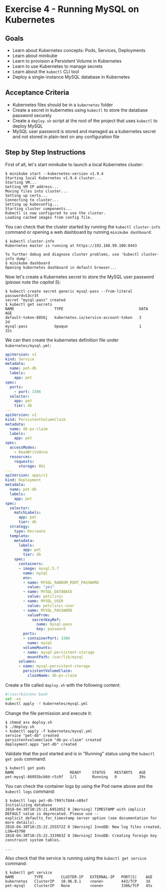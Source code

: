 # Exercise 4 - Running MySQL on Kubernetes

## Goals

* Learn about Kubernetes concepts: Pods, Services, Deployments
* Learn about minikube
* Learn to provision a Persistent Volume in Kubernetes
* Learn to use Kubernetes to manage secrets
* Learn about the `kubectl` CLI tool
* Deploy a single-instance MySQL database in Kubernetes

## Acceptance Criteria

* Kubernetes files should be in a `kubernetes` folder
* Create a secret in kubernetes using `kubectl` to store the database password
securely
* Create a `deploy.sh` script at the root of the project that uses `kubectl` to
deploy MySQL
* MySQL user password is stored and managed as a kubernetes secret and not stored
in plain-text on any configuration file

## Step by Step Instructions

First of all, let's start minikube to launch a local Kubernetes cluster:

```shell
$ minikube start --kubernetes-version v1.9.4
Starting local Kubernetes v1.9.4 cluster...
Starting VM...
Getting VM IP address...
Moving files into cluster...
Setting up certs...
Connecting to cluster...
Setting up kubeconfig...
Starting cluster components...
Kubectl is now configured to use the cluster.
Loading cached images from config file.
```

You can check that the cluster started by running the `kubectl cluster-info` command
or opening a web dashboard by running `minikube dashboard`:

```shell
$ kubectl cluster-info
Kubernetes master is running at https://192.168.99.100:8443

To further debug and diagnose cluster problems, use 'kubectl cluster-info dump'.
$ minikube dashboard
Opening kubernetes dashboard in default browser...
```

Now let's create a Kubernetes secret to store the MySQL user password (*please
note the capital S*):

```shell
$ kubectl create secret generic mysql-pass --from-literal password=S3cr3t
secret "mysql-pass" created
$ kubectl get secrets
NAME                  TYPE                                  DATA      AGE
default-token-8856j   kubernetes.io/service-account-token   3         2d
mysql-pass            Opaque                                1         32s
```

We can then create the kubernetes definition file under `kubernetes/mysql.yml`:

```yaml
apiVersion: v1
kind: Service
metadata:
  name: pet-db
  labels:
    app: pet
spec:
  ports:
    - port: 3306
  selector:
    app: pet
    tier: db
---
apiVersion: v1
kind: PersistentVolumeClaim
metadata:
  name: db-pv-claim
  labels:
    app: pet
spec:
  accessModes:
    - ReadWriteOnce
  resources:
    requests:
      storage: 8Gi
---
apiVersion: apps/v1
kind: Deployment
metadata:
  name: pet-db
  labels:
    app: pet
spec:
  selector:
    matchLabels:
      app: pet
      tier: db
  strategy:
    type: Recreate
  template:
    metadata:
      labels:
        app: pet
        tier: db
    spec:
      containers:
      - image: mysql:5.7
        name: mysql
        env:
        - name: MYSQL_RANDOM_ROOT_PASSWORD
          value: "yes"
        - name: MYSQL_DATABASE
          value: petclinic
        - name: MYSQL_USER
          value: petclinic-user
        - name: MYSQL_PASSWORD
          valueFrom:
            secretKeyRef:
              name: mysql-pass
              key: password
        ports:
        - containerPort: 3306
          name: mysql
        volumeMounts:
        - name: mysql-persistent-storage
          mountPath: /var/lib/mysql
      volumes:
      - name: mysql-persistent-storage
        persistentVolumeClaim:
          claimName: db-pv-claim
```

Create a file called `deploy.sh` with the following content:

```bash
#!/usr/bin/env bash
set -xe
kubectl apply -f kubernetes/mysql.yml
```

Change the file permission and execute it:

```shell
$ chmod a+x deploy.sh
$ ./deploy.sh
+ kubectl apply -f kubernetes/mysql.yml
service "pet-db" created
persistentvolumeclaim "db-pv-claim" created
deployment.apps "pet-db" created
```

Validate that the pod started and is in "Running" status using the `kubectl get
pods` command:

```shell
$ kubectl get pods
NAME                         READY     STATUS    RESTARTS   AGE
pet-mysql-86955bcb8d-r5z9f   1/1       Running   0          39s
```

You can check the container logs by using the Pod name above and the `kubectl
logs` command:

```shell
$ kubectl logs pet-db-7997cf844-n89sf
Initializing database
2018-04-30T10:25:21.695205Z 0 [Warning] TIMESTAMP with implicit DEFAULT value is deprecated. Please use --explicit_defaults_for_timestamp server option (see documentation for more details).
2018-04-30T10:25:22.255572Z 0 [Warning] InnoDB: New log files created, LSN=45790
2018-04-30T10:25:22.333983Z 0 [Warning] InnoDB: Creating foreign key constraint system tables.

...
```

Also check that the service is running using the `kubectl get service` command:

```shell
$ kubectl get service
NAME         TYPE        CLUSTER-IP   EXTERNAL-IP   PORT(S)    AGE
kubernetes   ClusterIP   10.96.0.1    <none>        443/TCP    3d
pet-mysql    ClusterIP   None         <none>        3306/TCP   45s
```
